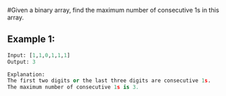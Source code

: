 #Given a binary array, find the maximum number of consecutive 1s in this array.

## Example 1:

```python
Input: [1,1,0,1,1,1]
Output: 3

Explanation:
The first two digits or the last three digits are consecutive 1s.
The maximum number of consecutive 1s is 3.
```
